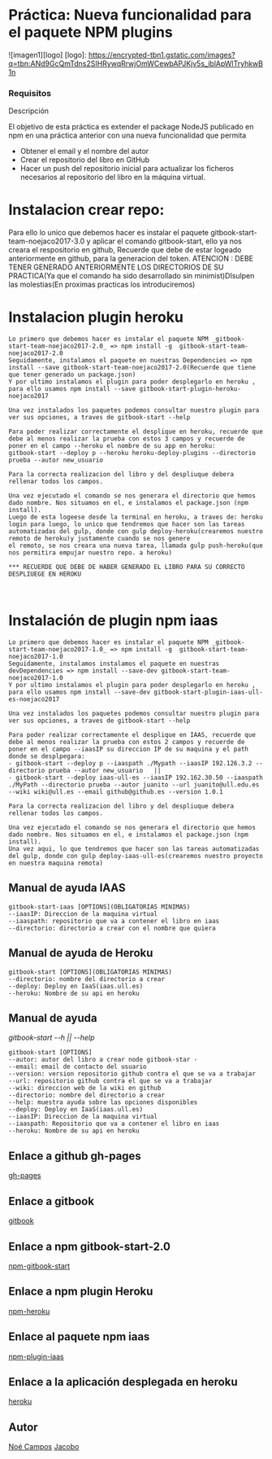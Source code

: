 #
# Práctica: Nueva funcionalidad para el paquete NPM plugins


![imagen1][logo]
[logo]: https://encrypted-tbn1.gstatic.com/images?q=tbn:ANd9GcQmTdns2SIHRywqRrwjOmWCewbAPJKjv5s_iblApWlTryhkwB1n

### Requisitos

Descripción

El objetivo de esta práctica es extender el package NodeJS publicado en npm en una práctica anterior con una nueva funcionalidad que permita
* Obtener el email y el nombre del autor
* Crear el repositorio del libro en GitHub
* Hacer un push del repositorio inicial para actualizar los ficheros necesarios al repositorio del libro en la máquina virtual.


# Instalacion crear repo:

Para ello lo unico que debemos hacer es instalar el paquete gitbook-start-team-noejaco2017-3.0 y aplicar el comando gitbook-start, ello ya nos creara el respositorio en github,
Recuerde que debe de estar logeado anteriormente en github, para la generacion del token.
ATENCION : DEBE TENER GENERADO ANTERIORMENTE LOS DIRECTORIOS DE SU PRACTICA(Ya que el comando ha sido desarrollado sin minimist)DIsulpen las molestias(En proximas practicas los introduciremos)


# Instalacion plugin heroku
```
Lo primero que debemos hacer es instalar el paquete NPM _gitbook-start-team-noejaco2017-2.0_ => npm install -g  gitbook-start-team-noejaco2017-2.0
Seguidamente, instalamos el paquete en nuestras Dependencies => npm install --save gitbook-start-team-noejaco2017-2.0(Recuerde que tiene que tener generado un package.json)
Y por ultimo instalamos el plugin para poder desplegarlo en heroku , para ello usamos npm install --save gitbook-start-plugin-heroku-noejaco2017

Una vez instalados los paquetes podemos consultar nuestro plugin para ver sus opciones, a traves de gitbook-start --help

Para poder realizar correctamente el desplique en heroku, recuerde que debe al menos realizar la prueba con estos 3 campos y recuerde de poner en el campo --heroku el nombre de su app en heroku:
gitbook-start --deploy p --heroku heroku-deploy-plugins --directorio prueba --autor new_usuario

Para la correcta realizacion del libro y del despliuque debera rellenar todos los campos.

Una vez ejecutado el comando se nos generara el directorio que hemos dado nombre. Nos situamos en el, e instalamos el package.json (npm install).
Luego de esta logeese desde la terminal en heroku, a traves de: heroku login para luego, lo unico que tendremos que hacer son las tareas automatizadas del gulp, donde con gulp deploy-heroku(crearemos nuestro remoto de heroku)y justamente cuando se nos genere
el remoto, se nos creara una nueva tarea, llamada gulp push-heroku(que nos permitira empujar nuestro repo. a heroku)

*** RECUERDE QUE DEBE DE HABER GENERADO EL LIBRO PARA SU CORRECTO DESPLIUEGE EN HEROKU



```

# Instalación de plugin npm iaas


```
Lo primero que debemos hacer es instalar el paquete NPM _gitbook-start-team-noejaco2017-1.0_ => npm install -g  gitbook-start-team-noejaco2017-1.0
Seguidamente, instalamos instalamos el paquete en nuestras devDependencies => npm install --save-dev gitbook-start-team-noejaco2017-1.0
Y por ultimo instalamos el plugin para poder desplegarlo en heroku , para ello usamos npm install --save-dev gitbook-start-plugin-iaas-ull-es-noejaco2017

Una vez instalados los paquetes podemos consultar nuestro plugin para ver sus opciones, a traves de gitbook-start --help

Para poder realizar correctamente el desplique en IAAS, recuerde que debe al menos realizar la prueba con estos 2 campos y recuerde de poner en el campo --iaasIP su direccion IP de su maquina y el path donde se desplpegara:
- gitbook-start --deploy p --iaaspath ./Mypath --iaasIP 192.126.3.2 --directorio prueba --autor new_usuario   ||
- gitbook-start --deploy iaas-ull-es --iaasIP 192.162.30.50 --iaaspath ./MyPath --directorio prueba --autor juanito --url juanito@ull.edu.es --wiki wiki@ull.es --email github@github.es --version 1.0.1

Para la correcta realizacion del libro y del despliuque debera rellenar todos los campos.

Una vez ejecutado el comando se nos generara el directorio que hemos dado nombre. Nos situamos en el, e instalamos el package.json (npm install).
Una vez aqui, lo que tendremos que hacer son las tareas automatizadas del gulp, donde con gulp deploy-iaas-ull-es(crearemos nuestro proyecto en nuestra maquina remota)
```


## Manual de ayuda IAAS

````````````````````
gitbook-start-iaas [OPTIONS](OBLIGATORIAS MINIMAS)
--iaasIP: Direccion de la maquina virtual
--iaaspath: repositorio que va a contener el libro en iaas
--directorio: directorio a crear con el nombre que quiera
````````````````````

## Manual de ayuda de Heroku
```
gitbook-start [OPTIONS](OBLIGATORIAS MINIMAS)
--directorio: nombre del directorio a crear
--deploy: Deploy en IaaS(iaas.ull.es)
--heroku: Nombre de su api en heroku
```


## Manual de ayuda
_gitbook-start --h || --help_
````````````````````
gitbook-start [OPTIONS]
--autor: autor del libro a crear node gitbook-star -
--email: email de contacto del usuario
--version: version repositorio github contra el que se va a trabajar
--url: repositorio github contra el que se va a trabajar
--wiki: direccion web de la wiki en github
--directorio: nombre del directorio a crear
--help: muestra ayuda sobre las opciones disponibles
--deploy: Deploy en IaaS(iaas.ull.es)
--iaasIP: Direccion de la maquina virtual
--iaaspath: Repositorio que va a contener el libro en iaas
--heroku: Nombre de su api en heroku

````````````````````


## Enlace a github gh-pages
[gh-pages](https://ull-esit-sytw-1617.github.io/tareas-iniciales-noejaco2017/)

## Enlace a gitbook
[gitbook](https://alu0100836059.gitbooks.io/apuntessytw/content/)

## Enlace a npm gitbook-start-2.0
[npm-gitbook-start](https://www.npmjs.com/package/gitbook-start-team-noejaco2017-2.0)

## Enlace a npm plugin Heroku
[npm-heroku](https://www.npmjs.com/package/gitbook-start-plugin-heroku-noejaco2017)

## Enlace al paquete npm iaas
[npm-plugin-iaas](https://www.npmjs.com/package/gitbook-start-plugin-iaas-ull-es-noejaco2017)

## Enlace a la aplicación desplegada en heroku
[heroku](https://herokuiaass.herokuapp.com/)



## Autor
[Noé Campos](http://dsi1516.github.io/Practica1/)
[Jacobo]()
